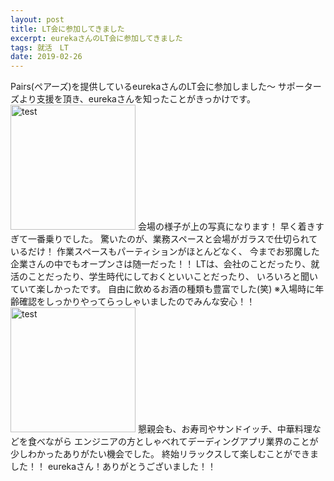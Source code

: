 ```yaml
---
layout: post
title: LT会に参加してきました
excerpt: eurekaさんのLT会に参加してきました
tags: 就活　LT
date: 2019-02-26
---
```


Pairs(ペアーズ)を提供しているeurekaさんのLT会に参加しました～
サポーターズより支援を頂き、eurekaさんを知ったことがきっかけです。
<img src="https://harakeishi.github.io/cms.js-starter/assets/20190226_2.jpg" alt="test" style="width:200px;">
会場の様子が上の写真になります！
早く着きすぎて一番乗りでした。
驚いたのが、業務スペースと会場がガラスで仕切られているだけ！
作業スペースもパーティションがほとんどなく、
今までお邪魔した企業さんの中でもオープンさは随一だった！！
LTは、会社のことだったり、就活のことだったり、学生時代にしておくといいことだったり、
いろいろと聞いていて楽しかったです。
自由に飲めるお酒の種類も豊富でした(笑)
※入場時に年齢確認をしっかりやってらっしゃいましたのでみんな安心！！
<img src="https://harakeishi.github.io/cms.js-starter/assets/20190226_1.jpg" alt="test" style="width:200px;">
懇親会も、お寿司やサンドイッチ、中華料理などを食べながら
エンジニアの方としゃべれてデーディングアプリ業界のことが少しわかったありがたい機会でした。
終始リラックスして楽しむことができました！！
eurekaさん！ありがとうございました！！
